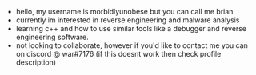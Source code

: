 - hello, my username is morbidlyunobese but you can call me brian
- currently im interested in reverse engineering and malware analysis
- learning c++ and how to use similar tools like a debugger and reverse engineering software.
- not looking to collaborate, however if you'd like to contact me you can on discord @ war#7176 (if this doesnt work then check profile description)

<!---
morbidlyunobese/morbidlyunobese is a ✨ special ✨ repository because its `README.md` (this file) appears on your GitHub profile.
You can click the Preview link to take a look at your changes.
--->
